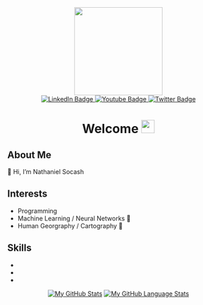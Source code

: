 <div id="header" align="center">
  <img src="https://media.giphy.com/media/lBm4rgtyIPJmywXzLW/giphy.gif" width="200"/>
 
  
  <div id="badges">
  <a href="https://www.linkedin.com/in/nathaniel-socash/">
    <img src="https://img.shields.io/badge/LinkedIn-blue?style=for-the-badge&logo=linkedin&logoColor=white" alt="LinkedIn Badge"/>
  </a>
  <a href="https://www.youtube.com/">
    <img src="https://img.shields.io/badge/YouTube-red?style=for-the-badge&logo=youtube&logoColor=white" alt="Youtube Badge"/>
  </a>
  <a href="your-twitter-URL">
    <img src="https://img.shields.io/badge/Twitter-blue?style=for-the-badge&logo=twitter&logoColor=white" alt="Twitter Badge"/>
  </a>
</div>

 <img src="https://komarev.com/ghpvc/?username=NathanielSocash&style=flat-square&color=blue" alt=""/>
 
 <h1>
  Welcome
  <img src="https://media.giphy.com/media/hvRJCLFzcasrR4ia7z/giphy.gif" width="30px"/>
</h1>

<html>
  <head>
  </head>
  <body>
    <div class="section" align="left">
      <h2>About Me</h2>
      <p> 👋 Hi, I’m Nathaniel Socash</p>
    </div>
    <div class="section" align="left">
      <h2>Interests</h2>
      <ul>
        <li>Programming</li>
        <li>Machine Learning / Neural Networks 🧠</li>
        <li>Human Georgraphy / Cartography 🌱</li>
      </ul>
    </div>
    <div class="section" align="left">
      <h2>Skills</h2>
      <ul>
        <li></li>
        <li></li>
        <li></li>
      </ul>
    </div>
  </body>
</html>

  
  [![My GitHub Stats](https://github-readme-stats.vercel.app/api/?username=NathanielSocash&count_private=true&theme=tokyonight&showicons=true)]()
[![My GitHub Language Stats](https://github-readme-stats.vercel.app/api/top-langs/?username=NathanielSocash&langs_count=5&theme=tokyonight)]()
  

